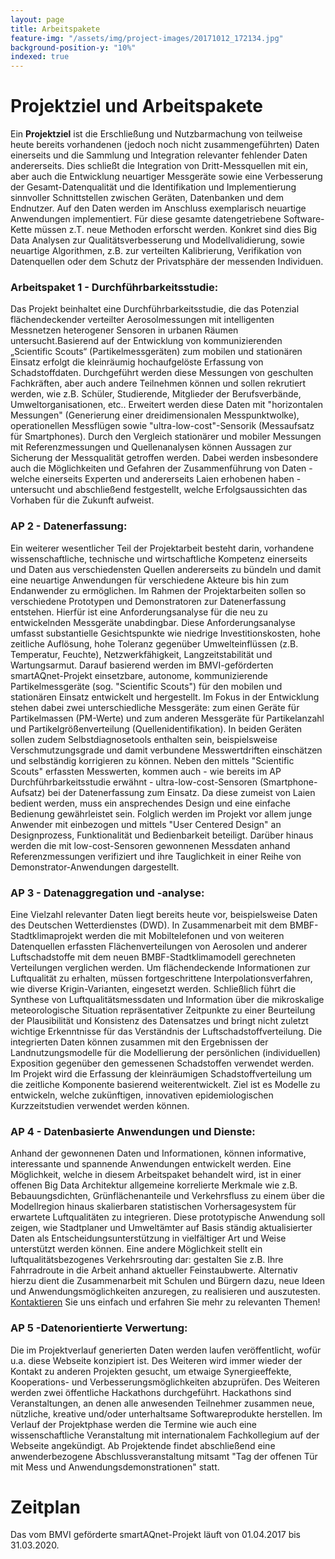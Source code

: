 ```yaml
---
layout: page
title: Arbeitspakete
feature-img: "/assets/img/project-images/20171012_172134.jpg"
background-position-y: "10%"
indexed: true
---
```


Projektziel und Arbeitspakete
=============================

Ein **Projektziel** ist die Erschließung und Nutzbarmachung von teilweise heute
bereits vorhandenen (jedoch noch nicht zusammengeführten) Daten einerseits und
die Sammlung und Integration relevanter fehlender Daten andererseits. Dies
schließt die Integration von Dritt-Messquellen mit ein, aber auch die
Entwicklung neuartiger Messgeräte sowie eine Verbesserung der
Gesamt-Datenqualität und die Identifikation und Implementierung sinnvoller
Schnittstellen zwischen Geräten, Datenbanken und dem Endnutzer. Auf den Daten
werden im Anschluss exemplarisch neuartige Anwendungen implementiert. Für diese
gesamte datengetriebene Software-Kette müssen z.T. neue Methoden erforscht
werden. Konkret sind dies Big Data Analysen zur Qualitätsverbesserung und
Modellvalidierung, sowie neuartige Algorithmen, z.B. zur verteilten
Kalibrierung, Verifikation von Datenquellen oder dem Schutz der Privatsphäre der
messenden Individuen.  

### Arbeitspaket 1 - Durchführbarkeitsstudie:
Das Projekt beinhaltet eine Durchführbarkeitsstudie, die das Potenzial
flächendeckender verteilter Aerosolmessungen mit intelligenten Messnetzen
heterogener Sensoren in urbanen Räumen untersucht.Basierend auf der Entwicklung
von kommunizierenden „Scientific Scouts“ (Partikelmessgeräten) zum mobilen und
stationären Einsatz erfolgt die kleinräumig hochaufgelöste Erfassung von
Schadstoffdaten. Durchgeführt werden diese Messungen von geschulten Fachkräften,
aber auch andere Teilnehmen können und sollen rekrutiert werden, wie z.B.
Schüler, Studierende, Mitglieder der Berufsverbände, Umweltorganisationen, etc..
Erweitert werden diese Daten mit "horizontalen Messungen" (Generierung einer
dreidimensionalen Messpunktwolke), operationellen Messflügen sowie
"ultra-low-cost"-Sensorik (Messaufsatz für Smartphones). Durch den Vergleich
stationärer und mobiler Messungen mit Referenzmessungen und Quellenanalysen
können Aussagen zur Sicherung der Messqualität getroffen werden. Dabei werden
insbesondere auch die Möglichkeiten und Gefahren der Zusammenführung von Daten -
welche einerseits Experten und andererseits Laien erhobenen haben - untersucht
und abschließend festgestellt, welche Erfolgsaussichten das Vorhaben für die
Zukunft aufweist. 

  
### AP 2 - Datenerfassung:
Ein weiterer wesentlicher Teil der Projektarbeit besteht darin, vorhandene
wissenschaftliche, technische und wirtschaftliche Kompetenz einerseits und Daten
aus verschiedensten Quellen andererseits zu bündeln und damit eine neuartige
Anwendungen für verschiedene Akteure bis hin zum Endanwender zu ermöglichen. Im
Rahmen der Projektarbeiten sollen so verschiedene Prototypen und Demonstratoren
zur Datenerfassung entstehen. Hierfür ist eine Anforderungsanalyse für die neu
zu entwickelnden Messgeräte unabdingbar. Diese Anforderungsanalyse umfasst
substantielle Gesichtspunkte wie niedrige Investitionskosten, hohe zeitliche
Auflösung, hohe Toleranz gegenüber Umwelteinflüssen (z.B. Temperatur, Feuchte),
Netzwerkfähigkeit, Langzeitstabilität und Wartungsarmut. Darauf basierend werden
im BMVI-geförderten smartAQnet-Projekt einsetzbare, autonome, kommunizierende
Partikelmessgeräte (sog. "Scientific Scouts") für den mobilen und stationären
Einsatz entwickelt und hergestellt. Im Fokus in der Entwicklung stehen dabei
zwei unterschiedliche Messgeräte: zum einen Geräte für Partikelmassen (PM-Werte)
und zum anderen Messgeräte für Partikelanzahl und Partikelgrößenverteilung
(Quellenidentifikation). In beiden Geräten sollen zudem Selbstdiagnosetools
enthalten sein, beispielsweise Verschmutzungsgrade und damit verbundene
Messwertdriften einschätzen und selbständig korrigieren zu können. Neben den
mittels "Scientific Scouts" erfassten Messwerten, kommen auch - wie bereits im
AP Durchführbarkeitsstudie erwähnt - ultra-low-cost-Sensoren
(Smartphone-Aufsatz) bei der Datenerfassung zum Einsatz. Da diese zumeist von
Laien bedient werden, muss ein ansprechendes Design und eine einfache Bedienung
gewährleistet sein. Folglich werden im Projekt vor allem junge Anwender mit
einbezogen und mittels "User Centered Design" an Designprozess, Funktionalität
und Bedienbarkeit beteiligt. Darüber hinaus werden die mit low-cost-Sensoren
gewonnenen Messdaten anhand Referenzmessungen verifiziert und ihre Tauglichkeit
in einer Reihe von Demonstrator-Anwendungen dargestellt.

### AP 3 - Datenaggregation und -analyse:
Eine Vielzahl relevanter Daten liegt bereits heute vor, beispielsweise Daten des
Deutschen Wetterdienstes (DWD). In Zusammenarbeit mit dem BMBF-Stadtklimaprojekt
werden die mit Mobiltelefonen und von weiteren Datenquellen erfassten
Flächenverteilungen von Aerosolen und anderer Luftschadstoffe mit dem neuen
BMBF-Stadtklimamodell gerechneten Verteilungen verglichen werden. Um
flächendeckende Informationen zur Luftqualität zu erhalten, müssen
fortgeschrittene Interpolationsverfahren, wie diverse Krigin-Varianten,
eingesetzt werden. Schließlich führt die Synthese von Luftqualitätsmessdaten und
Information über die mikroskalige meteorologische Situation repräsentativer
Zeitpunkte zu einer Beurteilung der Plausibilität und Konsistenz des Datensatzes
und bringt nicht zuletzt wichtige Erkenntnisse für das Verständnis der
Luftschadstoffverteilung. Die integrierten Daten können zusammen mit den
Ergebnissen der Landnutzungsmodelle für die Modellierung der persönlichen
(individuellen) Exposition gegenüber den gemessenen Schadstoffen verwendet
werden. Im Projekt wird die Erfassung der kleinräumigen Schadstoffverteilung um
die zeitliche Komponente basierend weiterentwickelt. Ziel ist es Modelle zu
entwickeln, welche zukünftigen, innovativen epidemiologischen Kurzzeitstudien
verwendet werden können.

### AP 4 - Datenbasierte Anwendungen und Dienste:
Anhand der gewonnenen Daten und Informationen, können informative, interessante
und spannende Anwendungen entwickelt werden. Eine Möglichkeit, welche in diesem
Arbeitspaket behandelt wird, ist in einer offenen Big Data Architektur
allgemeine korrelierte Merkmale wie z.B. Bebauungsdichten, Grünflächenanteile
und Verkehrsfluss zu einem über die Modellregion hinaus skalierbaren
statistischen Vorhersagesystem für erwartete Luftqualitäten zu integrieren.
Diese prototypische Anwendung soll zeigen, wie Stadtplaner und Umweltämter auf
Basis ständig aktualisierter Daten als Entscheidungsunterstützung in
vielfältiger Art und Weise unterstützt werden können. Eine andere Möglichkeit
stellt ein luftqualitätsbezogenes Verkehrsrouting dar: gestalten Sie z.B. Ihre
Fahrradroute in die Arbeit anhand aktueller Feinstaubwerte. Alternativ hierzu
dient die Zusammenarbeit mit Schulen und Bürgern dazu, neue Ideen und
Anwendungsmöglichkeiten anzuregen, zu realisieren und auszutesten.
[Kontaktieren](/KONTAKT/) Sie uns einfach und erfahren Sie mehr zu relevanten
Themen!  

### AP 5 -Datenorientierte Verwertung:
Die im Projektverlauf generierten Daten werden laufen veröffentlicht, wofür u.a.
diese Webseite konzipiert ist. Des Weiteren wird immer wieder der Kontakt zu
anderen Projekten gesucht, um etwaige Synergieeffekte, Kooperations- und
Verbesserungsmöglichkeiten abzuprüfen. Des Weiteren werden zwei öffentliche
Hackathons durchgeführt. Hackathons sind Veranstaltungen, an denen alle
anwesenden Teilnehmer zusammen neue, nützliche, kreative und/oder unterhaltsame
Softwareprodukte herstellen. Im Verlauf der Projektphase werden die Termine wie
auch eine wissenschaftliche Veranstaltung mit internationalem Fachkollegium auf
der Webseite angekündigt. Ab Projektende findet abschließend eine
anwenderbezogene Abschlussveranstaltung mitsamt "Tag der offenen Tür mit Mess
und Anwendungsdemonstrationen" statt.   

Zeitplan
========

Das vom BMVI geförderte smartAQnet-Projekt läuft von 01.04.2017 bis 31.03.2020.